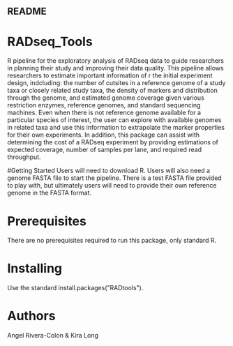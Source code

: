 ## README ##

# RADseq_Tools #

R pipeline for the exploratory analysis of RADseq data to guide researchers in planning their study and improving their data quality.
This pipeline allows researchers to estimate important information of r the initial experiment design, indcluding: the number of cutsites in a reference genome of a study taxa or closely related study taxa, the density of markers and distribution through the genome, and estimated genome coverage given various restriction enzymes, reference genomes, and standard sequencing machines. Even when there is not reference genome available for a particular species of interest, the user can explore with available genomes in related taxa and use this information to extrapolate the marker properties for their own experiments. In addition, this package can assist with determining the cost of a RADseq experiment by providing estimations of expected coverage, number of samples per lane, and required read throughput. 

 #Getting Started
Users will need to download R. Users will also need a genome FASTA file to start the pipeline. There is a test FASTA file provided to play with, but ultimately users will need to provide their own reference genome in the FASTA format. 

# Prerequisites
There are no prerequisites required to run this package, only standard R. 

# Installing
Use the standard install.packages("RADtools").

# Authors
Angel Rivera-Colon & Kira Long

